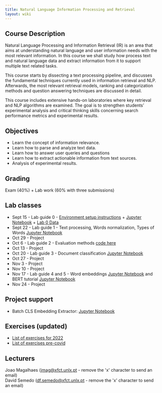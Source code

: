 ```yaml
---
title: Natural Language Information Processing and Retrieval
layout: wiki
---
```


## Course Description

Natural Language Processing and Information Retrieval (IR) is an area that aims at understanding natural language and user information needs with the most relevant information. In this course we shall study how process text and natural language data and extract information from it to support multiple text related tasks.

This course starts by dissecting a text processing pipeline, and discusses the fundamental techniques currently used in information retrieval and NLP. Afterwards, the most relevant retrieval models, ranking and categorization methods and question answering techniques are discussed in detail.

This course includes extensive hands-on laboratories where key retrieval and NLP algorithms are examined. The goal is to strengthen students’ experimental analysis and critical thinking skills concerning search performance metrics and experimental results.

## Objectives
- Learn the concept of information relevance.
- Learn how to parse and analyze text data.
- Learn how to answer user queries and questions
- Learn how to extract actionable information from text sources.
- Analysis of experimental results.

## Grading
Exam (40%) + Lab work (60% with three submissions)

## Lab classes
 - Sept 15 - Lab guide 0 - [Environment setup instructions](/wiki/lab_setup) + [Jupyter Notebook](/assets/files/2022labs/RI2022-2023_Lab0.ipynb) + [Lab 0 Data](/assets/files/2022labs/words_clusters_w2v.pickle) 
 - Sept 22 - Lab guide 1 - Text processing, Words normalization, Types of Words [Jupyter Notebook](/assets/files/2022labs/RI2022-2023_Lab1.ipynb)
 - Oct 29 - Project
 - Oct 6 - Lab guide 2 - Evaluation methods [code here](/assets/files/2021labs/eval.zip)
 - Oct 13 - Project
 - Oct 20 - Lab guide 3 - Document classification [Jupyter Notebook](/assets/files/2021labs/Sentiment_classification_scikit_learn.ipynb)
 - Oct 27 - Project
 - Nov 3 - Project
 - Nov 10 - Project
 - Nov 17 - Lab guide 4 and 5 - Word embeddings [Jupyter Notebook](/assets/files/2022labs/RI2022-2023_Lab4.ipynb) and BERT tutorial [Jupyter Notebook](/assets/files/2022labs/RI2022-2023_Lab5.ipynb)
 - Nov 24 - Project

## Project support

 - Batch CLS Embedding Extractor: [Jupyter Notebook](/assets/files/2022labs/RI2022-2023_BERT_Batch_CLS_Extractor.ipynb)

## Exercises (updated)
 - [List of exercises for 2022](/assets/files/Exercises2022.pdf)
 - [List of exercises pre-covid](/assets/files/Exercises.pdf)

## Lecturers
Joao Magalhaes (jmag@xfct.unlx.pt - remove the 'x' character to send an email) <br>
David Semedo  (df.semedo@xfct.unlx.pt - remove the 'x' character to send an email)
